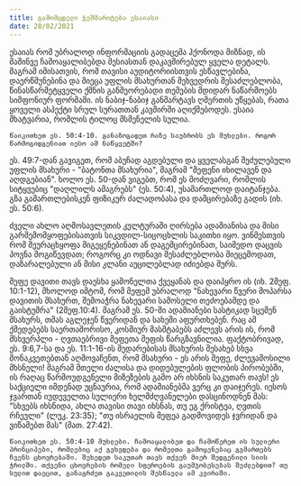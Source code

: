 ```yaml
---
title: გამომცდელი ჭეშმარიტება ესაიასი
date: 28/02/2021
---
```


ესაიას რომ უბრალოდ ინფორმაციის გადაცემა ჰქონოდა მიზნად, ის მაშინვე ჩამოაყალიბებდა მესიასთან დაკავშირებულ ყველა დეტალს. მაგრამ იმისათვის, რომ თავისი აუდიტორიისთვის ესწავლებინა, დაერწმუნებინა და მიეცა უფლის მსახურთან შეხვედრის შესაძლებლობა, წინასწარმეტყველი ქმნის განმეორებადი თემების მდიდარ ნაწარმოებს სიმფონიურ ფორმაში. ის ნაბიჯ-ნაბიჯ განმარტავს ღმერთის უწყებას, რათა ყოველი ასპექტი სრულ სურათთან კავშირში აღიქმებოდეს. ესაია მხატვარია, რომლის ტილოც მსმენელის სულია.

`წაიკითხეთ ეს. 50:4-10. განაზოგადეთ რაზე საუბრობს ეს მუხლები. როგორ წარმოგიდგენიათ იესო ამ ნაწყვეტში?`

ეს. 49:7-დან გავიგეთ, რომ აბუჩად აგდებული და ყველასგან შეძულებული უფლის მსახური - "ბატონთა მსახურია", მაგრამ "მეფენი იხილავენ და აღდგებიან". ხოლო ეს. 50-დან ვიგებთ, რომ ეს მოძღვარი, რომლის სიტყვებიც "დაღლილს ამაგრებს" (ეს. 50:4), უსამართლოდ დაიტანჯება. გზა გამართლებისკენ ფიზიკურ ძალადობასა და დამცირებაზე გადის (იხ. ეს. 50:6).

ძველი ახლო აღმოსავლეთის კულტურაში ღირსება ადამიანისა და მისი გარშემომყოფებისათვის სიკვდილ-სიცოცხლის საკითხი იყო. ვინმესთვის რომ შეურაცხყოფა მიგეყენებინათ ან დაგემცირებინათ, საიმედო დაცვის პოვნა მოგიწევდათ; როგორც კი ოდნავი შესაძლებლობა მიეცემოდათ, დაზარალებული ან მისი კლანი აუცილებლად იძიებდა შურს.

მეფე დავითი თავს დაესხა ყამონელთა ქვეყანას და დაიპყრო ის (იხ. 2მეფ. 10:1-12), მხოლოდ იმტომ, რომ მეფემ უბრალოდ "ნახევარი წვერი მოპარსა დავითის მსახურთ, შემოაჭრა ნახევარი სამოსელი თეძოებამდე და გაისტუმრა" (2მეფ.10:4).  მაგრამ ეს. 50-ში ადამიანები სასტიკად სცემენ მსახურს, თმას აგლეჯენ წვერიდან და სახეში აფურთხებენ. რაც ამ ქმედებებს საერთაშორისო, კოსმიურ მასშტაბებს აძლევს არის ის, რომ მსხვერპლი - ღვთაებრივი მეფეთა მეფის წარგზავნილია. ფაქტობრივად, ეს. 9:6,7-სა და ეს. 11:1-16-ის შედარებისას მსახურის შესახებ სხვა მონაკვეთებთან აღმოვაჩენთ, რომ მსახური - ეს არის მეფე, ძლევამოსილი მხსნელი! მაგრამ მთელი ძალისა და დიდებულების ფლობის პირობებში, ის რაღაც წარმოუდგენელი მიზეზების გამო არ იხსნის საკუთარ თავს!  ეს საქციელი იმდენად უცნაურია, რომ ადამიანებმა ვერც კი დაიჯერეს. იესოს ჯვართან იუდეველთა სულიერი ხელმძღვანელები დასცინოდნენ მას: "სხვებს იხსნიდა, ახლა თავისი თავი იხსნას, თუ ეგ ქრისტეა, ღვთის რჩეული" (ლუკ. 23:35); "თუ ისრაელის მეფეა გადმოვიდეს ჯვრიდან და ვიწამებთ მას" (მათ. 27:42).

`წაიკითხეთ ეს. 50:4-10 მუხლები. ჩამოაყალიბეთ და ჩამოწერეთ ის სულიერი პრინციპები, რომლებიც აქ გვხვდება და რომელთა გამოყენებაც გვმართებს ჩვენს ცხოვრებაში. შეხედეთ საკუთარ თავს თქვენ მიერ შედგენილი სიის ჭრილში. თქვენი ცხოვრების რომელი სფეროების გაუმჯობესებას შეძლებდით? თუ სულით დაეცით, განაგრძეთ გაკვეთილის შესწავლა ამ კვირაში.`